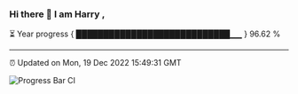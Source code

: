 ### Hi there 👋 I am Harry , 

⏳ Year progress { ████████████████████████████▁▁ } 96.62 %

---

⏰ Updated on Mon, 19 Dec 2022 15:49:31 GMT

![Progress Bar CI](https://github.com/duykhang68/duykhang68/workflows/Progress%20Bar%20CI/badge.svg)
